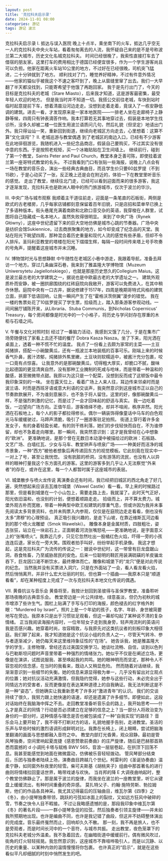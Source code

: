 ```yaml
---
layout: post
title: '克拉科夫启示录'
date: 2024-11-01 08:00
categories: 游记
tags: 游记 波兰
---
```


克拉科夫启示录
I. 抵达与误入医院
晚上十点半，乘坐南下的火车，抵达几乎空无一人的克拉科夫中央火车站，看着匆匆离去的人流，我怀疑自己来的是不是号称波兰第二大城市，历史文化名城克拉科夫。
时间已经很晚了，我索性直接打车去了借宿的朋友家。这里打车的费用相比于德国已经便宜很多，作为一个学生游客尚且可以负担。他家在距离火车站10公里的地方，不过好在已经很晚，司机突飞猛进，二十分钟就到了地方。
顺利找对了门，睡觉养好精神，不过有件意外情况——他家的猫似乎被我这个不速之客吓到了，晚上从窗缝里窜了出去。我们一大早翻了半天都没找到，只能寄希望于他饿了再跑回家。
我于是先行出门了，今天的目标是克拉科夫的老城（Stare Miasto），后来我才知道，这是游客最密集，最受年轻人欢迎的地方。
但是我当时并不知道一切。我搭公交前往老城，车快到站时临时起意提前下车，想着清晨沿河边走走。没想到走着走着，竟误入了一栋安静低调的建筑。进去一看，才发现原来是一家本地医院——一排老人坐在走廊椅子上静静等候，四周只有钟表滴答作响。我本打算若无其事地穿过去，假装是本地学生找诊所，没多久却被二楼一位医生用波兰语质问几句，然后礼貌（但坚定）地请出门外。我只得讪讪一笑，重新回到街道，继续向老城区方向走去，心里想着：这算不算“文化误闯”？
II. 老城巡游与教堂偶遇
到了老城区的南边入口，已经有不少游客在此地徘徊游览，我随机进入一些纪念品商店，假装自己要购买，不过其实没有很中意的东西。于是按照老规矩，买一个冰箱贴贴在卫生间墙上。
继续前行，碰到了第一个教堂，Saints Peter and Paul Church，教堂本身乏善可陈，即使挂着波兰第一座哥特式教堂的名头。
不过我看到门口有张贴一些海报，说晚上八点会有一场在教堂的音乐会，演出一些经典古典曲目，而且学生价只要60兹罗提（不到15欧），于是心动买了一张，反正晚上还是会在附近的，体验一下在教堂里听音乐的感觉。
走出了教堂，继续往北门走，已经可以看到迎面而来的很多游客，我这才逐渐发现，克拉科夫也是欧洲人眼中的热门旅游城市，仅次于波兰的华沙。


III. 中央广场与城市观察
我顺着主干道往前走，迎面是一条笔直的石板街，两侧是欧式的古老楼房，几乎每家店铺都刻意保留着百年旧貌，只是店招和菜单早已换上了多语种版本。街头巷尾充满着南欧和北欧口音交杂的英语，我穿梭在人群里，试图将自己隐藏成一名本地人，虽然失败得很明显。
来到了中央广场（Rynek Główny），这座中世纪遗留下来的巨大空地仿佛是城市心跳的节奏器。广场中央是纺织会馆Sukiennice，过去商旅聚集的地方，如今却变成了纪念品的天堂。我站在阳光下眺望四周，那种混合着历史重量和现代人流的感觉有些矛盾，但却不令人排斥。圣玛利亚教堂的塔楼在阳光下熠熠生辉，每隔一段时间传来塔上号手吹奏的号角声，提醒着这座城市并未沉睡。


IV. 博物馆时光与思想静默
中午随性在老城区小巷中游走，我跟着导航，准备去拜访一个地方。穿过几条幽深石巷，我来到了雅盖隆大学博物馆（Muzeum Uniwersytetu Jagiellońskiego），也就是那座历史悠久的Collegium Maius。这是波兰最古老的大学建筑之一，据说也是中欧最古老的大学遗址之一。
建筑外观质朴而安静，被一圈拱廊围绕的红砖庭院向我敞开，游客可以免费进入，在其中稍作休憩。庭院中央有一口古井，据说修建于1517年，四周是晚期哥特式风格的建筑立面，拱廊下低语回响，让我一瞬间产生了在“霍格沃茨侧翼”漫步的错觉。
我在一楼的售票处花了10兹罗提买了学生票，拾级而上，踏入那条游客参观动线。一间间展厅铺陈开来，从Libraria、Stuba Communis，到Nicholas Copernicus’ Treasury，每个房间都像是时光中的一个小格子，将历史与学问封存在厚重的木柜与石墙之间。


V. 午餐与文化对照时刻
经过了一番脑力活动，我感到又饿了几分，于是在集市广场旁随便找了家看上去还不错的餐厅 Dobra Kasza Nasza。坐了下来，阳光洒在桌面上，透着一种不慌不忙的温度。
我点了一份看上去颇为家常的主菜——土豆炖猪排，搭配一小碗酸黄瓜，还有一瓶波兰本地装瓶的百事可乐。刚端上来的时候香气扑鼻，酱汁浓郁，炖猪排外焦里嫩，土豆块则软糯适中，被酱汁充分包裹，咬一口竟有点惊喜。
让我意外的是那碗酸黄瓜，切得粗大厚实，却脆口不腻，酸味比起德国的更显清爽自然，没有那种工业腌制的死咸与呛味，而是带着一种温和的酸感，甚至微微带点甜。我原以为这只是一个配菜，没想到反而成了这顿饭中最令我印象深刻的一味。
坐在露天位上，看着广场上人来人往，耳边传来邻桌时而是波兰语、时而是西班牙语或意大利语的交谈声，我突然意识到这座城市正以自己的节奏款款展开，不为谁刻意展示，也不急于将人留住。这里的好，像那碗酸黄瓜一样，不是强烈刺激的记忆，而是过了一会才回味起的舒适与真实。
我一边吃着饭，一边望向广场方向。正值午后，游客络绎不绝，却并不喧闹，秩序井然。阳光洒在石板地上，每个人的影子都拉得修长。偶尔一辆装饰得像童话中马车的白色观光马车缓缓驶过，马蹄声清脆，吸引了一圈游客驻足拍照。
街道上穿行着许多金发女子，有的身着轻盈长裙，有的则干练利落，她们的步伐轻快而自在，不为谁停留，却也不急着走向哪里。那一瞬间，我突然意识到：这才是我曾经在心中想象的“欧洲”。
更准确地说，是那个曾在无数日本动漫中被描绘过的欧洲：石板路、文艺广场、白墙红瓦、少女与马车、教堂钟声与喷泉广场——一种美好而洁净的城市景象，一种“西方”被他者想象后再传递回东方的视觉模板。它此刻竟在现实中一一对上了号，甚至让我恍惚。
没有肮脏的桥洞，没有游荡的流民，也没有人以异样的眼神打量我这个东方面孔的游客。这里的游客多到几乎让人无法察觉“外来者”的存在，或许在这里，每一个人都暂时属于这座城市的表层。


VI. 城堡散步与喷火龙传说
离演奏会还有时间，我已经把旧城区的西北角走了好几遍，突然想起来应该去瓦维尔城堡（Wawel Castle）看一看。早上来的时候路过那里，但是看到城堡在一个小山包上，需要走路上去，我就溜了。此时天气正好，阳光依旧温和，也没别的计划，便想着顺路走走。
拾级而上，并不算太费力。城堡外观古朴而宽敞，带着一种典型中欧王权建筑的厚重气息，但或许因为我并未事先阅读太多背景资料，也并未购票入内参观，仅仅是在庭院边走走看看，倒也没有太多“肃穆”的心理预设。
真正吸引我兴趣的，是走下山坡，在靠近维斯瓦河边看到的那个喷火龙雕塑（Smok Wawelski）。
雕像本身是金属材质，四肢粗壮，姿态张狂，站立在一块岩石上，正面朝着河流张嘴怒吼——更准确地说，是字面意义上的“张嘴喷火”。我靠近几步，只见它忽然吐出一股橘红色火焰，吓得一旁的小孩连连后退，家长在一旁大笑。围观者拍手叫好，纷纷举起手机录像。
我这才想起，这是克拉科夫广为流传的传说之一：据说中世纪时，这一带曾有巨龙盘踞山洞，吞食牲畜，乃至威胁居民的安危。后来一位聪明的鞋匠用装满硫磺的羊皮骗龙吞下，巨龙因口渴不断饮水，最终爆体而亡。雕像和城堡下的“龙穴”便是对此传说的纪念。
当然我并没有买票进入洞穴，只是在外面站了一会，看人看龙看火焰，然后悄悄离开。并非什么宏大壮丽的时刻，但也算一个插曲——我原本只是“顺道看看”，却在某种程度上完成了一次与克拉科夫本地文化传说的偶遇。


VII. 黄昏抗议与音乐会
黄昏将至，我按计划回到圣彼得与圣保罗教堂，准备聆听那场夜晚的古典音乐会。
教堂旁边是一片公共绿地，绿意虽淡，但仍为初秋的城市增添了些许生气。围栏上贴满了手写与打印的海报，颜色褪去的红字格外刺眼：“Murdered by Israel”。照片上是一个年幼的孩子，名字、年龄、身世被简要地写在旁边。我原本只是出于习惯驻足观看，但这一幕却勾起了某种说不清的复杂情绪。
正当我阅读海报内容时，一位年轻女子走到我身旁，轻声用流利的英语问我是否感兴趣。她穿着时尚，妆容精致，与我原先对这类抗议者的刻板印象大相径庭。我们聊了起来，我才知道她是这个抗议小组的负责人之一，尽管天气转冷、参与者逐渐减少，她仍每天来这里维持象征性的“在场”。
她告诉我，她是雅盖隆大学的学生，主修物理，曾经还去过美国交换学习。她谈吐流畅、自信，谈到以色列与巴勒斯坦问题时声音里带着一种强烈的情绪张力。她似乎不仅是在阐述立场，更像是在演讲，试图说服我、甚至唤起我的共鸣。她的眼神明亮而坚定，那种令人不容忽视的信念感，在当时的我看来，既动人又稍显危险。
然而随着对话继续，我渐渐意识到一些细节的失衡。她的信息来源显得极为单一，几乎没有留出对立观点的位置；她对抗议活动充满激情，但我隐约觉得，她参与这些行动，未必完全出于同情远方的受害者，反而更像是在表达某种道德上的自我确证。我无法判断这是不是一种“姿态”，但她确实让我重新思考了许多对“激进青年”的认识。
我们的交谈持续了很久，我努力跟上她快速的语速，却还是遗漏了许多细节。即便如此，这段对话始终在我脑海中挥之不去。走回教堂准备听音乐会的路上，我开始思考——什么才是真正的同情？行动是否必须建立在足够的信息之上？当一部分人将政治变为身份的一部分时，这种情感与理念是否也被包装成了一种“自我实现”的路径？
音乐会马上要开始了，我不得不打断对方的话，礼貌地握手告别，走进教堂。圣洁的乐声与早些时候的激烈语调形成鲜明对比。我靠在长椅上，闭上眼睛，尝试把脑海里翻涌的画面与思想都融入音符之中。
教堂内部灯光昏黄，观众寂静。最初是管风琴独奏，空间里响起夏庞捷《感恩赞歌前奏曲》的庄严旋律，随后是巴赫那首熟悉而震撼的 d 小调托卡塔与赋格 BWV 565，音浪一层层卷起，在拱顶下回荡不息。我甚至能感觉到地面在微微震动，仿佛被乐音轻轻拨动。
管风琴部分结束后，乐团与独奏者陆续上场，演奏曲目跨越几个世纪。柯雷利的《圣诞协奏曲》温柔宁静，如同窗外秋夜里的轻雪。柴可夫斯基《胡桃夹子》组曲中那首著名的进行曲则将情绪拉回童话世界，略带戏谑与欢快。
当肖邦的降 E 大调夜曲响起时，整个教堂仿佛静止了。那是属于波兰的旋律，而我坐在波兰的一座教堂里，听它从键盘上缓缓流出，有种时间重叠的奇异感。
莫扎特父子、约翰·施特劳斯、勃拉姆斯，他们的作品各具神采。我尤其记得最后的压轴曲目，维瓦尔第《四季》之《冬》，由小提琴独奏带领，跳跃的弓弦如冰面上的裂纹，又如远方狂风中破碎的雪，节奏之快令人目不暇接。
不过让我略感遗憾的是，那段我印象中维瓦尔第《冬》的著名片段——一群小提琴急促的拉弦，然后独奏者引领主旋律——并未如我所预期地出现。也许是编曲不同，也许是我记错了曲段，但这并不妨碍整体演出的完成度。音乐最终戛然而止，回响却久久不散。
那一刻，我不再是旅人，也不是旁观者，而是时间长河中的一个音符，与城市共振。
走出教堂，夜色笼罩下的克拉科夫老城分外温柔。我不急着回去，在幽暗街道中缓缓前行。偶有微风吹过，街角的灯火轻轻摇晃。我忽然意识到，这座城市不靠喧哗吸引人，而是以沉静、以历史的重量、以某种内敛的温情慢慢将你包裹。
也许真正的“启示”，就是在这些看似平凡却细腻的时刻中悄然发生的吧。
